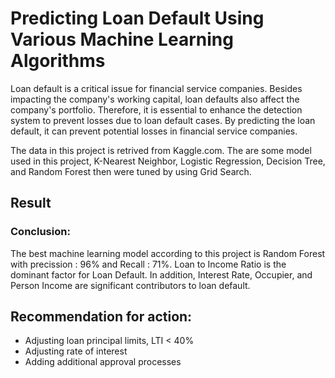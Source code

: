 # Predicting Loan Default Using Various Machine Learning Algorithms

Loan default is a critical issue for financial service companies. Besides impacting the company's working capital, loan defaults also affect the company's portfolio. Therefore, it is essential to enhance the detection system to prevent losses due to loan default cases. By predicting the loan default, it can prevent potential losses in financial service companies.

The data in this project is retrived from Kaggle.com. The are some model used in this project, K-Nearest Neighbor, Logistic Regression, Decision Tree, and Random Forest then were tuned by using Grid Search.

## Result
### Conclusion:
The best machine learning model according to this project is Random Forest with precission : 96% and Recall : 71%. Loan to Income Ratio is the dominant factor for Loan Default. In addition, Interest Rate, Occupier, and Person Income are significant contributors to loan default.

## Recommendation for action:
-	Adjusting loan principal limits, LTI < 40%
-	Adjusting rate of interest
-	Adding additional approval processes
